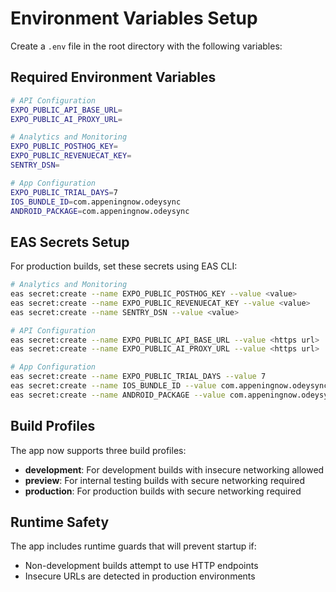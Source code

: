 # Environment Variables Setup

Create a `.env` file in the root directory with the following variables:

## Required Environment Variables

```bash
# API Configuration
EXPO_PUBLIC_API_BASE_URL=
EXPO_PUBLIC_AI_PROXY_URL=

# Analytics and Monitoring
EXPO_PUBLIC_POSTHOG_KEY=
EXPO_PUBLIC_REVENUECAT_KEY=
SENTRY_DSN=

# App Configuration
EXPO_PUBLIC_TRIAL_DAYS=7
IOS_BUNDLE_ID=com.appeningnow.odeysync
ANDROID_PACKAGE=com.appeningnow.odeysync
```

## EAS Secrets Setup

For production builds, set these secrets using EAS CLI:

```bash
# Analytics and Monitoring
eas secret:create --name EXPO_PUBLIC_POSTHOG_KEY --value <value>
eas secret:create --name EXPO_PUBLIC_REVENUECAT_KEY --value <value>
eas secret:create --name SENTRY_DSN --value <value>

# API Configuration
eas secret:create --name EXPO_PUBLIC_API_BASE_URL --value <https url>
eas secret:create --name EXPO_PUBLIC_AI_PROXY_URL --value <https url>

# App Configuration
eas secret:create --name EXPO_PUBLIC_TRIAL_DAYS --value 7
eas secret:create --name IOS_BUNDLE_ID --value com.appeningnow.odeysync
eas secret:create --name ANDROID_PACKAGE --value com.appeningnow.odeysync
```

## Build Profiles

The app now supports three build profiles:

- **development**: For development builds with insecure networking allowed
- **preview**: For internal testing builds with secure networking required
- **production**: For production builds with secure networking required

## Runtime Safety

The app includes runtime guards that will prevent startup if:
- Non-development builds attempt to use HTTP endpoints
- Insecure URLs are detected in production environments

